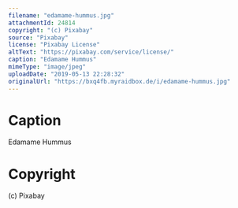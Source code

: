 ```yaml
---
filename: "edamame-hummus.jpg"
attachmentId: 24814
copyright: "(c) Pixabay"
source: "Pixabay"
license: "Pixabay License"
altText: "https://pixabay.com/service/license/"
caption: "Edamame Hummus"
mimeType: "image/jpeg"
uploadDate: "2019-05-13 22:28:32"
originalUrl: "https://bxq4fb.myraidbox.de/i/edamame-hummus.jpg"
---
```


# Caption

Edamame Hummus

# Copyright

(c) Pixabay
